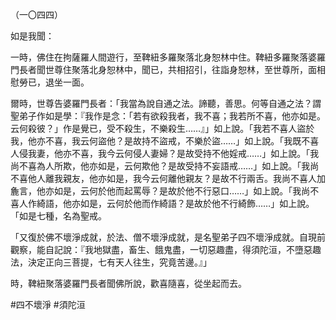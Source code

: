 （一〇四四）

如是我聞：

一時，佛住在拘薩羅人間遊行，至鞞紐多羅聚落北身恕林中住。鞞紐多羅聚落婆羅門長者聞世尊住聚落北身恕林中，聞已，共相招引，往詣身恕林，至世尊所，面相慰勞已，退坐一面。

爾時，世尊告婆羅門長者：「我當為說自通之法。諦聽，善思。何等自通之法？謂聖弟子作如是學：『我作是念：「若有欲殺我者，我不喜；我若所不喜，他亦如是。云何殺彼？」作是覺已，受不殺生，不樂殺生……』」如上說。「我若不喜人盜於我，他亦不喜，我云何盜他？是故持不盜戒，不樂於盜……」如上說。「我既不喜人侵我妻，他亦不喜，我今云何侵人妻婦？是故受持不他婬戒……」如上說。「我尚不喜為人所欺，他亦如是，云何欺他？是故受持不妄語戒……」如上說。「我尚不喜他人離我親友，他亦如是，我今云何離他親友？是故不行兩舌。我尚不喜人加麁言，他亦如是，云何於他而起罵辱？是故於他不行惡口……」如上說。「我尚不喜人作綺語，他亦如是，云何於他而作綺語？是故於他不行綺飾……」如上說。「如是七種，名為聖戒。

「又復於佛不壞淨成就，於法、僧不壞淨成就，是名聖弟子四不壞淨成就。自現前觀察，能自記說：『我地獄盡，畜生、餓鬼盡，一切惡趣盡，得須陀洹，不墮惡趣法，決定正向三菩提，七有天人往生，究竟苦邊。』」

時，鞞紐聚落婆羅門長者聞佛所說，歡喜隨喜，從坐起而去。





#四不壞淨
#須陀洹
